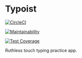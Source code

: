 # Typoist

[![CircleCI](https://circleci.com/gh/nobitagit/typoist.svg?style=svg)](https://circleci.com/gh/nobitagit/typoist)

[![Maintainability](https://api.codeclimate.com/v1/badges/d255ff1ca93c7b068e6b/maintainability)](https://codeclimate.com/github/nobitagit/typoist/maintainability)

[![Test Coverage](https://api.codeclimate.com/v1/badges/d255ff1ca93c7b068e6b/test_coverage)](https://codeclimate.com/github/nobitagit/typoist/test_coverage)

Ruthless touch typing practice app.
